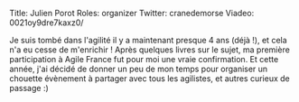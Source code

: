 Title: Julien Porot
Roles: organizer
Twitter: cranedemorse
Viadeo: 0021oy9dre7kaxz0/


Je suis tombé dans l'agilité il y a maintenant presque 4 ans (déjà !), et cela n'a eu cesse de m'enrichir !
Après quelques livres sur le sujet, ma première participation à Agile France fut pour moi une vraie confirmation.
Et cette année, j'ai décidé de donner un peu de mon temps pour organiser un chouette évènement à partager avec tous les agilistes, et autres curieux de passage :)

